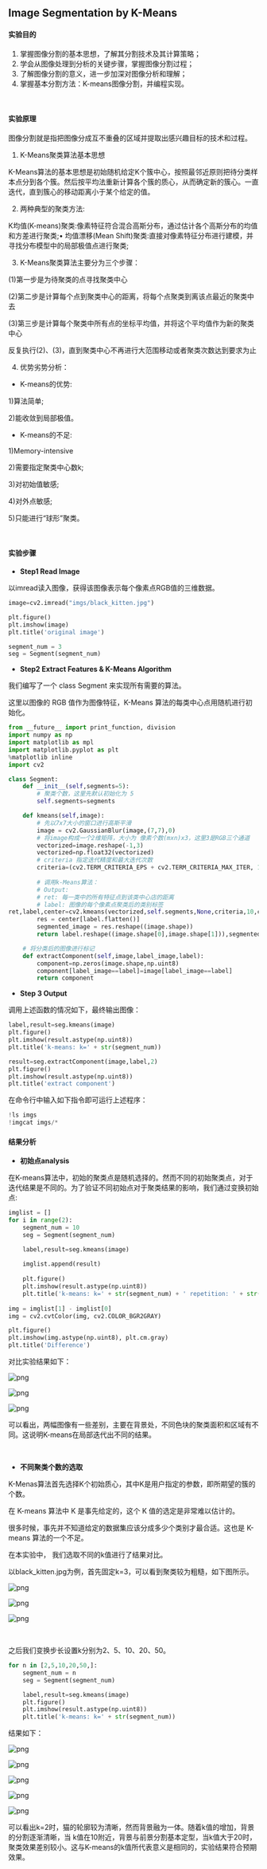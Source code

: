 ## Image Segmentation by K-Means

#### 实验目的

1. 掌握图像分割的基本思想，了解其分割技术及其计算策略；
2. 学会从图像处理到分析的关键步骤，掌握图像分割过程； 
3. 了解图像分割的意义，进一步加深对图像分析和理解； 
4. 掌握基本分割方法：K-means图像分割，并编程实现。

 </br>

#### 实验原理

图像分割就是指把图像分成互不重叠的区域并提取出感兴趣目标的技术和过程。

1.  K-Means聚类算法基本思想   

K-Means算法的基本思想是初始随机给定K个簇中心，按照最邻近原则把待分类样本点分到各个簇。然后按平均法重新计算各个簇的质心，从而确定新的簇心。一直迭代，直到簇心的移动距离小于某个给定的值。

2.  两种典型的聚类方法:

K均值(K-means)聚类:像素特征符合混合高斯分布，通过估计各个高斯分布的均值和方差进行聚类;• 均值漂移(Mean Shift)聚类:直接对像素特征分布进行建模，并寻找分布模型中的局部极值点进行聚类;

3. K-Means聚类算法主要分为三个步骤：  

(1)第一步是为待聚类的点寻找聚类中心  

(2)第二步是计算每个点到聚类中心的距离，将每个点聚类到离该点最近的聚类中去

(3)第三步是计算每个聚类中所有点的坐标平均值，并将这个平均值作为新的聚类中心  

反复执行(2)、(3)，直到聚类中心不再进行大范围移动或者聚类次数达到要求为止

4.  优势劣势分析：

* K-means的优势: 

1)算法简单; 

2)能收敛到局部极值。

* K-means的不足: 

1)Memory-intensive

2)需要指定聚类中心数k; 

3)对初始值敏感; 

4)对外点敏感; 

5)只能进行“球形”聚类。

</br>

#### 实验步骤

* **Step1 Read Image**


以imread读入图像，获得该图像表示每个像素点RGB值的三维数据。

```python
image=cv2.imread("imgs/black_kitten.jpg")

plt.figure()
plt.imshow(image)
plt.title('original image')

segment_num = 3
seg = Segment(segment_num)
```



- **Step2 Extract Features  & K-Means Algorithm**  

我们编写了一个 class Segment 来实现所有需要的算法。

这里以图像的 RGB 值作为图像特征，K-Means 算法的每类中心点用随机进行初始化。

```python
from __future__ import print_function, division
import numpy as np
import matplotlib as mpl
import matplotlib.pyplot as plt
%matplotlib inline
import cv2

class Segment:
    def __init__(self,segments=5):
        # 聚类个数，这里先默认初始化为 5
        self.segments=segments

    def kmeans(self,image):
        # 先以7x7大小的窗口进行高斯平滑
        image = cv2.GaussianBlur(image,(7,7),0) 
        # 将image构成一个2维矩阵，大小为 像素个数(mxn)x3，这里3是RGB三个通道
        vectorized=image.reshape(-1,3) 
        vectorized=np.float32(vectorized) 
        # criteria 指定迭代精度和最大迭代次数
        criteria=(cv2.TERM_CRITERIA_EPS + cv2.TERM_CRITERIA_MAX_ITER, 10, 1.0)
       
    	# 调用k-Means算法：
        # Output:
   		# ret: 每一类中的所有特征点到该类中心店的距离
		# label: 图像的每个像素点聚类后的类别标签
ret,label,center=cv2.kmeans(vectorized,self.segments,None,criteria,10,cv2.KMEANS_RANDOM_CENTERS)
        res = center[label.flatten()]
        segmented_image = res.reshape((image.shape))
        return label.reshape((image.shape[0],image.shape[1])),segmented_image.astype(np.uint8)

	# 将分类后的图像进行标记
    def extractComponent(self,image,label_image,label):
        component=np.zeros(image.shape,np.uint8)
        component[label_image==label]=image[label_image==label]
        return component
```




* **Step 3 Output**


调用上述函数的情况如下，最终输出图像：

```python
label,result=seg.kmeans(image)
plt.figure()
plt.imshow(result.astype(np.uint8))
plt.title('k-means: k=' + str(segment_num))

result=seg.extractComponent(image,label,2)
plt.figure()
plt.imshow(result.astype(np.uint8))
plt.title('extract component')
```



在命令行中输入如下指令即可运行上述程序：

```python
!ls imgs
!imgcat imgs/*
```


#### 结果分析

* **初始点analysis**

在K-means算法中，初始的聚类点是随机选择的。然而不同的初始聚类点，对于迭代结果是不同的。为了验证不同初始点对于聚类结果的影响，我们通过变换初始点:

```python
imglist = []
for i in range(2):
    segment_num = 10
    seg = Segment(segment_num)

    label,result=seg.kmeans(image)
    
    imglist.append(result)
    
    plt.figure()
    plt.imshow(result.astype(np.uint8))
    plt.title('k-means: k=' + str(segment_num) + ' repetition: ' + str(i))
    
img = imglist[1] - imglist[0]
img = cv2.cvtColor(img, cv2.COLOR_BGR2GRAY)

plt.figure()
plt.imshow(img.astype(np.uint8), plt.cm.gray)
plt.title('Difference')
```



对比实验结果如下：



![png](output_3_1.png)



![png](output_3_2.png)



![png](output_3_3.png)



可以看出，两幅图像有一些差别，主要在背景处，不同色块的聚类面积和区域有不同。这说明K-means在局部迭代出不同的结果。



</BR>

* **不同聚类个数的选取**

K-Menas算法首先选择K个初始质心，其中K是用户指定的参数，即所期望的簇的个数。

在 K-means 算法中 K 是事先给定的，这个 K 值的选定是非常难以估计的。

很多时候，事先并不知道给定的数据集应该分成多少个类别才最合适。这也是 K-means 算法的一个不足。

在本实验中， 我们选取不同的k值进行了结果对比。

以black_kitten.jpg为例，首先固定k=3，可以看到聚类较为粗糙，如下图所示。

![png](output_1_1.png)



![png](output_1_2.png)



![png](output_1_3.png)

</BR>

之后我们变换步长设置k分别为2、5、10、20、50。

```python
for n in [2,5,10,20,50,]:
    segment_num = n
    seg = Segment(segment_num)

    label,result=seg.kmeans(image)
    plt.figure()
    plt.imshow(result.astype(np.uint8))
    plt.title('k-means: k=' + str(segment_num))
```
结果如下：

![png](output_2_0.png)



![png](output_2_1.png)



![png](output_2_2.png)



![png](output_2_3.png)



![png](output_2_4.png)



可以看出k=2时，猫的轮廓较为清晰，然而背景融为一体。随着k值的增加，背景的分割逐渐清晰，当 k值在10附近，背景与前景分割基本定型，当k值大于20时，聚类效果差别较小。这与K-means的k值所代表意义是相同的，实验结果符合预期效果。

